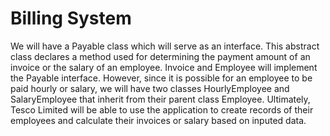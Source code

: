 # Billing System
We will have a Payable class which will serve as an interface. This abstract class declares a method used for determining the payment amount of an invoice or the salary of an employee. Invoice  and Employee will implement the Payable interface. However, since it is possible for an employee to be paid hourly or salary, we will have two classes HourlyEmployee and SalaryEmployee that inherit from their parent class Employee. Ultimately, Tesco Limited will be able to use the application to create records of their employees and calculate their invoices or salary based on inputed data.
